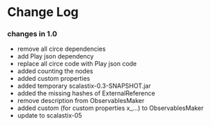 Change Log
==========


### changes in 1.0

* remove all circe dependencies
* add Play json dependency
* replace all circe code with Play json code
* added counting the nodes
* added custom properties
* added temporary scalastix-0.3-SNAPSHOT.jar
* added the missing hashes of ExternalReference
* remove description from ObservablesMaker
* added custom (for custom properties x_...) to ObservablesMaker
* update to scalastix-05
